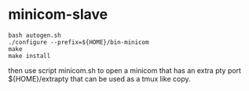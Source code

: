 # minicom-slave

    bash autogen.sh  
    ./configure --prefix=${HOME}/bin-minicom
    make
    make install

then use script minicom.sh to open a minicom that has an
extra pty port ${HOME}/extrapty that can be used as a tmux like
copy.
